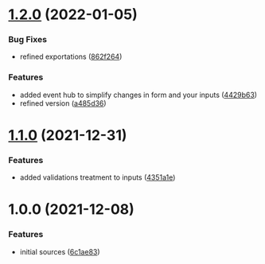 # [1.2.0](https://github.com/fabio7maia/react-light-form/compare/v1.1.0...v1.2.0) (2022-01-05)


### Bug Fixes

* refined exportations ([862f264](https://github.com/fabio7maia/react-light-form/commit/862f2646cc70f8e55e9609f4b4bf325fe63d7a83))


### Features

* added event hub to simplify changes in form and your inputs ([4429b63](https://github.com/fabio7maia/react-light-form/commit/4429b636d7421186f75d2d50a22200dba43ba205))
* refined version ([a485d36](https://github.com/fabio7maia/react-light-form/commit/a485d36aff2a4072c1a99217d2b6d1af2bb7ea8f))

# [1.1.0](https://github.com/fabio7maia/react-light-form/compare/v1.0.0...v1.1.0) (2021-12-31)


### Features

* added validations treatment to inputs ([4351a1e](https://github.com/fabio7maia/react-light-form/commit/4351a1e2997f88640f6807904532657e7ec51794))

# 1.0.0 (2021-12-08)


### Features

* initial sources ([6c1ae83](https://github.com/fabio7maia/react-light-form/commit/6c1ae83badc0eabc7cc30d97aed80716e223bfd4))
